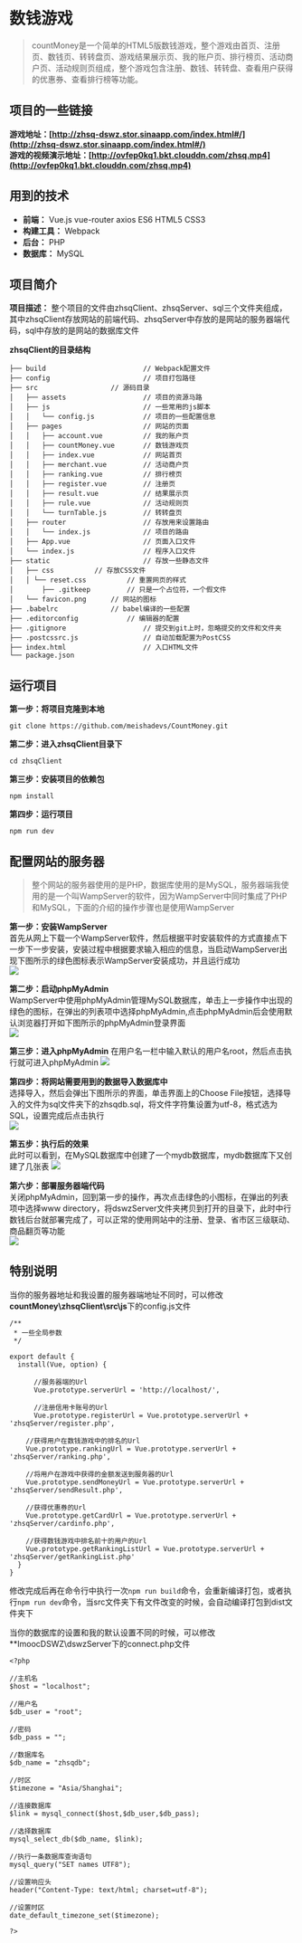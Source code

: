 # 数钱游戏
> countMoney是一个简单的HTML5版数钱游戏，整个游戏由首页、注册页、数钱页、转转盘页、游戏结果展示页、我的账户页、排行榜页、活动商户页、活动规则页组成，整个游戏包含注册、数钱、转转盘、查看用户获得的优惠券、查看排行榜等功能。

## 项目的一些链接
**游戏地址：[http://zhsq-dswz.stor.sinaapp.com/index.html#/](http://zhsq-dswz.stor.sinaapp.com/index.html#/)**  
**游戏的视频演示地址：[http://ovfep0kq1.bkt.clouddn.com/zhsq.mp4](http://ovfep0kq1.bkt.clouddn.com/zhsq.mp4)**

## 用到的技术
- **前端：** Vue.js vue-router axios ES6 HTML5 CSS3
- **构建工具：** Webpack
- **后台：** PHP
- **数据库：** MySQL

## 项目简介
**项目描述：** 整个项目的文件由zhsqClient、zhsqServer、sql三个文件夹组成，其中zhsqClient存放网站的前端代码、zhsqServer中存放的是网站的服务器端代码，sql中存放的是网站的数据库文件

**zhsqClient的目录结构**

	├── build                        // Webpack配置文件                      
	├── config                       // 项目打包路径                        
	├── src       			 // 源码目录                                       
	│   ├── assets                   // 项目的资源马路                      
	│   ├── js                       // 一些常用的js脚本                           
	│   │   └── config.js            // 项目的一些配置信息                                   
	│   ├── pages                    // 网站的页面
	│   │   ├── account.vue          // 我的账户页 
	│   │   ├── countMoney.vue       // 数钱游戏页
	│   │   ├── index.vue            // 网站首页     
	│   │   ├── merchant.vue         // 活动商户页
	│   │   ├── ranking.vue          // 排行榜页
	│   │   ├── register.vue         // 注册页 
	│   │   ├── result.vue           // 结果展示页
	│   │   ├── rule.vue             // 活动规则页
	│   │ 	└── turnTable.js         // 转转盘页    
	│   ├── router                   // 存放用来设置路由
	│   │ 	└── index.js             // 项目的路由
	│   ├── App.vue                  // 页面入口文件
	│   └── index.js                 // 程序入口文件
	├── static                       // 存放一些静态文件
	│ 	├── css   		 // 存放CSS文件	
	│ 	│ └── reset.css          // 重置网页的样式
	│   	├── .gitkeep		 // 只是一个占位符，一个假文件
	│ 	└── favicon.png    	 // 网站的图标
	├── .babelrc			 // babel编译的一些配置
	├── .editorconfig    		 // 编辑器的配置
	├── .gitignore                   // 提交到git上时，忽略提交的文件和文件夹
	├── .postcssrc.js                // 自动加载配置为PostCSS  
	├── index.html                   // 入口HTML文件
	└── package.json    

## 运行项目

**第一步：将项目克隆到本地**  

	git clone https://github.com/meishadevs/CountMoney.git

**第二步：进入zhsqClient目录下**  
	
	cd zhsqClient

**第三步：安装项目的依赖包**

	npm install

**第四步：运行项目**
	
	npm run dev
	
## 配置网站的服务器
> 整个网站的服务器使用的是PHP，数据库使用的是MySQL，服务器端我使用的是一个叫WampServer的软件，因为WampServer中同时集成了PHP和MySQL，下面的介绍的操作步骤也是使用WampServer

**第一步：安装WampServer**  
首先从网上下载一个WampServer软件，然后根据平时安装软件的方式直接点下一步下一步安装，安装过程中根据要求输入相应的信息，当启动WampServer出现下图所示的绿色图标表示WampServer安装成功，并且运行成功  
![](icon.PNG)

**第二步：启动phpMyAdmin**  
WampServer中使用phpMyAdmin管理MySQL数据库，单击上一步操作中出现的绿色的图标，在弹出的列表项中选择phpMyAdmin,点击phpMyAdmin后会使用默认浏览器打开如下图所示的phpMyAdmin登录界面  
![](login.PNG)

**第三步：进入phpMyAdmin**
在用户名一栏中输入默认的用户名root，然后点击执行就可进入phpMyAdmin
![](http://oqdvwkahb.bkt.clouddn.com/database.PNG)

**第四步：将网站需要用到的数据导入数据库中**  
选择导入，然后会弹出下图所示的界面，单击界面上的Choose File按钮，选择导入的文件为sql文件夹下的zhsqdb.sql，将文件字符集设置为utf-8，格式选为SQL，设置完成后点击执行  
![](insert.PNG)

**第五步：执行后的效果**  
此时可以看到，在MySQL数据库中创建了一个mydb数据库，mydb数据库下又创建了几张表
![](table.PNG)

**第六步：部署服务器端代码**  
关闭phpMyAdmin，回到第一步的操作，再次点击绿色的小图标，在弹出的列表项中选择www directory，将dswzServer文件夹拷贝到打开的目录下，此时中行数钱后台就部署完成了，可以正常的使用网站中的注册、登录、省市区三级联动、商品翻页等功能  
![](folder.PNG)

## 特别说明
当你的服务器地址和我设置的服务器端地址不同时，可以修改**countMoney\zhsqClient\src\js**下的config.js文件

	/**
	 * 一些全局参数
	 */

	export default {
	  install(Vue, option) {

	      //服务器端的Url
	      Vue.prototype.serverUrl = 'http://localhost/',

	      //注册信用卡账号的Url
	      Vue.prototype.registerUrl = Vue.prototype.serverUrl + 'zhsqServer/register.php',

	    //获得用户在数钱游戏中的排名的Url
	    Vue.prototype.rankingUrl = Vue.prototype.serverUrl + 'zhsqServer/ranking.php',

	    //将用户在游戏中获得的金额发送到服务器的Url
	    Vue.prototype.sendMoneyUrl = Vue.prototype.serverUrl + 'zhsqServer/sendResult.php',

	    //获得优惠券的Url
	    Vue.prototype.getCardUrl = Vue.prototype.serverUrl + 'zhsqServer/cardinfo.php',

	    //获得数钱游戏中排名前十的用户的Url
	    Vue.prototype.getRankingListUrl = Vue.prototype.serverUrl + 'zhsqServer/getRankingList.php'
	  }
	}


修改完成后再在命令行中执行一次`npm run build`命令，会重新编译打包，或者执行`npm run dev`命令，当src文件夹下有文件改变的时候，会自动编译打包到dist文件夹下

当你的数据库的设置和我的默认设置不同的时候，可以修改**ImoocDSWZ\dswzServer下的connect.php文件

	<?php
	
	//主机名
	$host = "localhost";
	
	//用户名
	$db_user = "root";
	
	//密码
	$db_pass = "";
	
	//数据库名 
	$db_name = "zhsqdb";
	
	//时区 
	$timezone = "Asia/Shanghai";
	
	//连接数据库
	$link = mysql_connect($host,$db_user,$db_pass);
	
	//选择数据库
	mysql_select_db($db_name, $link);
	
	//执行一条数据库查询语句
	mysql_query("SET names UTF8");
	
	//设置响应头
	header("Content-Type: text/html; charset=utf-8");
	
	//设置时区 
	date_default_timezone_set($timezone);
	
	?>
